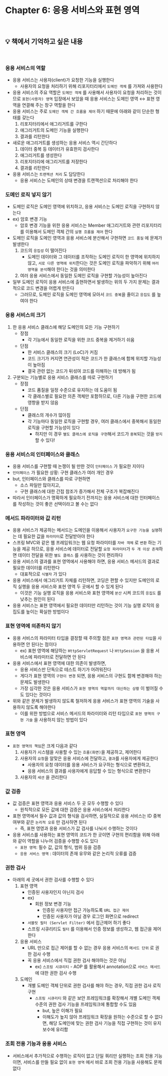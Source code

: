 # Chapter 6: 응용 서비스와 표현 영역

<br>

## 💡 책에서 기억하고 싶은 내용

<br>

### 응용 서비스의 역할

- 응용 서비스는 사용자(client)가 요청한 기능을 실행한다
  - 사용자의 요청을 처리하기 위해 리포지터리에서 `도메인 객체` 를 가져와 사용한다
- 응용 서비스의 주요 역할은 `도메인 객체` 를 사용해서 사용자이 요청을 처리하는 것이므로 `표현(사용자) 영역` 입장에서 보았을 때 응용 서비스는 도메인 영역 ↔ 표현 영역을 연결해 주는 창구 역할을 한다
- 응용 서비스는 주로 `도메인 객체 간 흐름을 제어` 하기 때문에 아래와 같이 단순한 형태를 갖는다
    1. 리포지터리에서 애그리거트를 구한다
    2. 애그리거트의 도메인 기능을 실행한다
    3. 결과를 리턴한다
- 새로운 애그리거트를 생성하는 응용 서비스 역시 간단하다
    1. 데이터 중복 등 데이터가 유효한지 검사한다
    2. 애그리거트를 생성한다
    3. 리포지터리에 애그리거트를 저장한다
    4. 결과를 리턴한다
- 응용 서비스는 `트랜잭션 처리` 도 담당한다
  - 응용 서비스는 도메인의 상태 변경을 트랜잭션으로 처리해야 한다

### 도메인 로직 넣지 않기

- 도메인 로직은 도메인 영역에 위치하고, 응용 서비스는 도메인 로직을 구현하지 않는다
- ex) 암호 변경 기능
  - 암호 변경 기능을 위한 응용 서비스는 Member 애그리거트와 관련 리포지터리를 이용해서 도메인 객체 간의 `실행 흐름을 제어` 한다
- 도메인 로직을 도메인 영역과 응용 서비스에 분산해서 구현하면 `코드 품질` 에 문제가 발생한다
    1. 코드의 `응집성` 이 떨어진다
        - 도메인 데이터와 그 데이터를 조작하는 도메인 로직이 한 영역에 위치하지 않고, `서로 다른 영역에 위치`한다는 것은 도메인 로직을 파악하기 위해 `여러 영역을 분석`해야 한다는 것을 의미한다
    2. 여러 응용 서비스에서 동일한 도메인 로직을 구현할 가능성이 높아진다
- 일부  도메인 로직이 응용 서비스에 출현하면서 발생하는 위의 두 가지 문제는 결과적으로 코드 변경을 어렵게 만든다
  - 그러므로, 도메인 로직을 도메인 영역에 모아서 `코드 중복`을 줄이고 `응집도` 를 높여야 한다

### 응용 서비스의 크기

1. 한 응용 서비스 클래스에 해당 도메인의 모든 기능 구현하기
    - 장점
        - 각 기능에서 동일한 로직을 위한 코드 중복을 제거하기 쉬움
    - 단점
        - 한 서비스 클래스의 크기 (LoC)가 커짐
        - 코드 크기가 커지면 연관성이 적은 코드가 한 클래스에 함께 위치할 가능성이 높아짐
        - 결국 관련 없는 코드가 뒤섞여 코드를 이해하는 데 방해가 됨
2. 구분되는 기능별로 응용 서비스 클래스를 따로 구현하기
    - 장점
        - 코드 품질을 일정 수준으로 유지하는 데 도움이 됨
        - 각 클래스별로 필요한 의존 객체만 포함하므로, 다른 기능을 구현한 코드에 영향을 받지 않음
    - 단점
        - 클래스의 개수가 많아짐
        - 각 기능마다 동일한 로직을 구현할 경우, 여러 클래스에서 중복해서 동일한 로직을 구현할 가능성이 있다
            - 하지만 이 경우 `별도 클래스에 로직을 구현`해서 코드가 `중복`되는 것을 `방지`할 수 있다!

### 응용 서비스의 인터페이스와 클래스

- 응용 서비스를 구현할 때 논쟁이 될 만한 것이 `인터페이스` 가 필요한 지이다
- `인터페이스` 가 필요한 상황: 구현 클래스가 여러 개인 경우
- but, 인터페이스와 클래스를 따로 구현하면
  - 소스 파일만 많아지고,
  - 구현 클래스에 대한 간접 참조가 증가해서 전체 구조가 복잡해진다
- 따라서 인터페이스가 명확하게 필요하기 전까지는 응용 서비스에 대한 인터페이스를 작성하는 것이 좋은 선택이라고 볼 수는 없다

### 메서드 파라미터와 값 리턴

- 응용 서비스가 제공하는 메서드는 도메인을 이용해서 사용자가 `요구한 기능을 실행`하는 데 필요한 값을 `파라미터`로 전달받아야 한다
- 스프링 MVC와 같은 웹 프레임워크는 웹 요청 파라미터를 `자바 객체` 로 `변환` 하는 기능을 제공 하므로, 응용 서비스에 데이터로 전달할 `요청 파라미터`가 `두 개 이상 존재`하면 데이터 전달을 위한 `별도 클래스` 를 사용하는 것이 편리하다
- 응용 서비스의 결과를 표현 영역에서 사용해야 하면, 응용 서비스 메서드의 결과로 필요한 데이터를 리턴한다
  - 대표적으로 `식별자` 가 있다
- 응용 서비스에서 애그리거트 자체를 리턴하면, 코딩은 편할 수 있지만 도메인의 로직 실행을 응용 서비스와 표현 영역 두 곳에서 할 수 있게 된다
  - 이것은 기능 실행 로직을 응용 서비스와 표현 영역에 `분산` 시켜 코드의 `응집도` 를 낮추는 원인이 된다
- 응용 서비스는 표현 영역에서 필요한 데이터만 리턴하는 것이 기능 실행 로직의 응집도를 높이는 확실한 방법이다

### 표현 영역에 의존하지 않기

- 응용 서비스의 파라미터 타입을 결정할 때 주의할 점은 `표현 영역과 관련된 타입`을 사용하면 안 된다는 점이다
  - ex) 표현 영역에 해당하는 `HttpServletRequest` 나 `HttpSession` 을 응용 서비스에 파라미터로 전달하면 안 된다
- 응용 서비스에서 표현 영역에 대한 의존이 발생하면,
  - 응용 서비스만 단독으로 테스트 하기가 어려워진다
  - 게다가 표현 영역의 `구현이 변경` 되면, 응용 서비스의 구현도 함께 변경해야 하는 문제도 발생한다
  - 가장 심각한 것은 응용 서비스가 `표현 영역의 역할까지 대신하는 상황` 이 벌어질 수도 있다는 것이다
- 위와 같은 문제가 발생하지 않도록 철저하게 응용 서비스가 표현 영역의 기술을 사용하지 않도록 해야한다
  - 이를 위한 방법으로 서비스 메서드의 파라미터와 리턴 타입으로 `표현 영역의 구현 기술` 을 사용하지 않는 방법이 있다

### 표현 영역

- `표현 영역의 책임`은 크게 다음과 같다
    1. 사용자가 시스템을 사용할 수 있는 `흐름(화면)`을 제공하고, 제어한다
    2. 사용자의 `요청`을 알맞은 응용 서비스에 전달하고, `결과`를 사용자에게 제공한다
        - 사용자의 요청 데이터를 응용 서비스가 요구하는 형식으로 변환하고,
        - 응용 서비스의 결과를 사용자에게 응답할 수 있는 형식으로 변환한다
    3. 사용자의 `세션` 을 관리한다

### 값 검증

- 값 검증은 표현 영역과 응용 서비스 두 곳 모두 수행할 수 있다
  - 원칙적으로 모든 값에 대한 검증은 응용 서비스에서 처리한다
- 표현 영역에서 필수 값과 값의 형식을 검사하면, 실질적으로 응용 서비스는 ID 중복 여부와 같은 `논리적 오류` 만 검사하면 된다
  - 즉, 표현 영영과 응용 서비스가 값 검사를 나눠서 수행하는 것이다
- 응용 서비스를 사용하는 표현 영역의 코드가 한 곳이면 구현의 편리함을 위해 아래와 같이 역할을 나누어 검증을 수행할 수도 있다
  - `표현 영역`: 필수 값, 값의 형식, 범위 등을 검증
  - `응용 서비스 영역` : 데이터의 존재 유무와 같은 논리적 오류를 검증

### 권한 검사

- 아래의 세 곳에서 권한 검사를 수행할 수 있다
    1. 표현 영역
        - 인증된 사용자인지 아닌지 검사
        - ex)
            - 회원 정보 변경 기능
                - 인증된 사용자만 접근 가능하도록 `URL 접근 제어`
                - 인증된 사용자가 아닐 경우 로그인 화면으로 redirect
        - `서블릿 필터 (Servlet Filter)` 에서 접근제어 하기 좋다
        - 스프링 시큐리티도 `필터` 를 이용해서 인증 정보를 생성하고, 웹 접근을 제어한다
    2. 응용 서비스
        - URL 만으로 접근 제어를 할 수 없는 경우 응용 서비스의 `메서드 단위` 로 권한 검사 수행
        - 꼭 응용 서비스에서 직접 권한 검사 해야하는 것은 아님
            - ex) `스프링 시큐리티` - AOP 를 활용해서 annotation으로 `서비스 메서드` 에 대한 권한 검사 수행
    3. 도메인
        - 개별 도메인 객체 단위로 권한 검사를 해야 하는 경우, 직접 권한 검사 로직 구현
            - `스프링 시큐리티` 와 같은 보안 프레임워크를 확장해서 개별 도메인 객체 수준의 권한 검사 기능을 프레임워크에 통합할 수도 있음
                - but, 높은 이해가 필요
                - 이해도가 높지 않아 프레임워크 확장을 원하는 수준으로 할 수 없다면, 해당 도메인에 맞는 권한 검사 기능을 직접 구현하는 것이 유지 보수에 유리함

### 조회 전용 기능과 응용 서비스

- 서비스에서 추가적으로 수행하는 로직이 없고 단일 쿼리만 실행하는 조회 전용 기능이면, 서비스를 만들 필요 없이 `표현 영역` 에서 바로 조회 전용 기능을 사용해도 문제 없다
